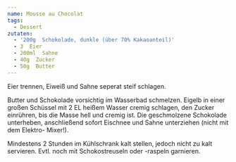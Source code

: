 ```yaml
---
name: Mousse au Chocolat
tags:
  - Dessert
zutaten:
  - '200g  Schokolade, dunkle (über 70% Kakaoanteil)'
  - 3  Eier
  - 200ml  Sahne
  - 40g  Zucker
  - 50g  Butter
---
```

Eier trennen, Eiweiß und Sahne seperat steif schlagen.

Butter und Schokolade vorsichtig im Wasserbad schmelzen. Eigelb in einer großen Schüssel mit 2 EL heißem Wasser cremig schlagen, den Zucker einrühren, bis die Masse hell und cremig ist. Die geschmolzene Schokolade unterheben, anschließend sofort Eischnee und Sahne unterziehen (nicht mit dem Elektro- Mixer!). 

Mindestens 2 Stunden im Kühlschrank kalt stellen, jedoch nicht zu kalt servieren. Evtl. noch mit Schokostreuseln oder -raspeln garnieren.
